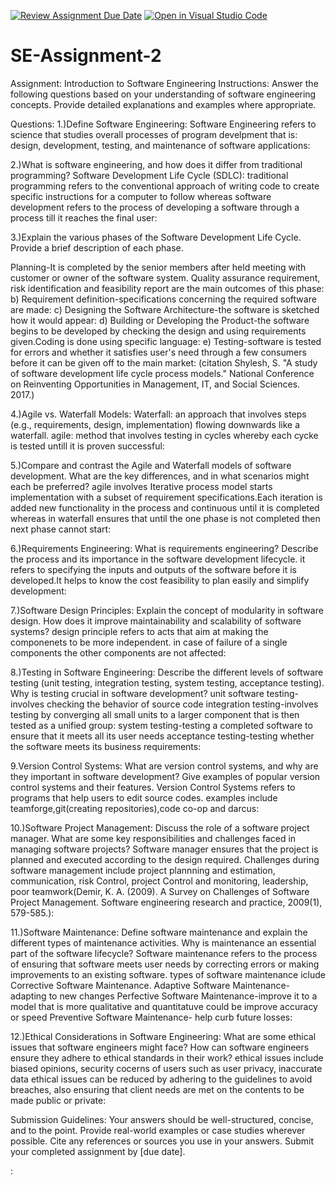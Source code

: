 [![Review Assignment Due Date](https://classroom.github.com/assets/deadline-readme-button-24ddc0f5d75046c5622901739e7c5dd533143b0c8e959d652212380cedb1ea36.svg)](https://classroom.github.com/a/-ucQIGTc)
[![Open in Visual Studio Code](https://classroom.github.com/assets/open-in-vscode-718a45dd9cf7e7f842a935f5ebbe5719a5e09af4491e668f4dbf3b35d5cca122.svg)](https://classroom.github.com/online_ide?assignment_repo_id=15234785&assignment_repo_type=AssignmentRepo)
# SE-Assignment-2
Assignment: Introduction to Software Engineering
Instructions:
Answer the following questions based on your understanding of software engineering concepts. Provide detailed explanations and examples where appropriate.

Questions:
1.)Define Software Engineering:
Software Engineering refers to science that studies overall processes of program develpment that is: design, development, testing, and maintenance of software applications:


2.)What is software engineering, and how does it differ from traditional programming?
Software Development Life Cycle (SDLC):
traditional programming refers to the conventional approach of writing code to create specific instructions for a computer to follow whereas software development refers to the process of developing a software through a process till it reaches the final user:


3.)Explain the various phases of the Software Development Life Cycle. Provide a brief description of each phase.

Planning-It is completed by the senior members after held meeting with customer or owner of the software system. Quality assurance requirement, risk identification and feasibility report are the main outcomes of this phase:
    b) Requirement definition-specifications concerning the required software are made:
    c) Designing the Software Architecture-the software is sketched how it would appear:
    d) Building or Developing the Product-the software begins to be developed by checking the design and using requirements given.Coding is done using specific language:
    e) Testing-software is tested for errors and whether it satisfies user's need through a few consumers before it can be given off to the main market: (citation Shylesh, S. "A study of software development life cycle process models." National Conference on Reinventing Opportunities in Management, IT, and Social Sciences. 2017.)

4.)Agile vs. Waterfall Models:
     Waterfall: an approach that involves steps (e.g., requirements, design, implementation) flowing downwards like a waterfall.
     agile: method  that involves testing in cycles whereby each cycke is tested untill it is proven successful:


5.)Compare and contrast the Agile and Waterfall models of software development. What are the key differences, and in what scenarios might each be preferred?
    agile involves Iterative process model starts implementation with a subset of requirement specifications.Each iteration is added new functionality in the process and continuous until it is completed
     whereas in  waterfall ensures that until the one phase is not completed then next phase cannot start:

6.)Requirements Engineering:
What is requirements engineering? Describe the process and its importance in the software development lifecycle.
it refers to specifying the inputs and outputs of the software before it is developed.It helps to know the cost feasibility to plan easily and simplify development:



7.)Software Design Principles:
Explain the concept of modularity in software design. How does it improve maintainability and scalability of software systems?
design principle refers to acts that aim at making the componenets to be more independent. in case of failure of a single components the other components are not affected:


8.)Testing in Software Engineering:
Describe the different levels of software testing (unit testing, integration testing, system testing, acceptance testing). 
Why is testing crucial in software development?
unit software testing-involves checking the behavior of source code 
  integration testing-involves testing by converging all small units to a larger component that is then tested as a unified group:
  system testing-testing a completed software to ensure that it meets all its user needs
  acceptance testing-testing whether the software meets its business requirements:

9.Version Control Systems:
What are version control systems, and why are they important in software development? Give examples of popular version control systems and their features.
Version Control Systems refers to programs that help users to edit source codes. examples include teamforge,git(creating repositories),code co-op and darcus:


10.)Software Project Management:
Discuss the role of a software project manager. What are some key responsibilities and challenges faced in managing software projects?
Software manager ensures that the project is planned and executed according to the design required.
    Challenges during software management include project plannning and estimation, communication, risk Control, project Control and monitoring, leadership, poor teamwork(Demir, K. A. (2009). A Survey on Challenges of Software Project Management. Software engineering research and practice, 2009(1), 579-585.):

11.)Software Maintenance:
Define software maintenance and explain the different types of maintenance activities. Why is maintenance an essential part of the software lifecycle?
Software maintenance refers to the process of ensuring that software meets user needs by correcting errors or making improvements to an existing software.
    types of software maintenance iclude Corrective Software Maintenance.
       Adaptive Software Maintenance-adapting to                  new changes
       Perfective Software Maintenance-improve it to a model that is more qualitative and     quantitatuve could be improve accuracy or speed
       Preventive Software Maintenance- help curb   future losses:



12.)Ethical Considerations in Software Engineering:
What are some ethical issues that software engineers might face? How can software engineers ensure they adhere to ethical standards in their work?
ethical issues include biased opinions, security cocerns of users such as user privacy, inaccurate data
    ethical issues can be reduced by adhering to the guidelines to avoid breaches, also ensuring that client needs are met on the contents to be made public or private:   


Submission Guidelines:
Your answers should be well-structured, concise, and to the point.
Provide real-world examples or case studies wherever possible.
Cite any references or sources you use in your answers.
Submit your completed assignment by [due date].

:
 